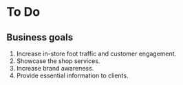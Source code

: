 # To Do

## Business goals

1. Increase in-store foot traffic and customer engagement.
1. Showcase the shop services.
1. Increase brand awareness.
1. Provide essential information to clients.